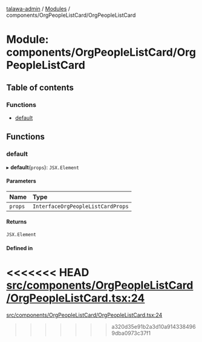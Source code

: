 [talawa-admin](../README.md) / [Modules](../modules.md) / components/OrgPeopleListCard/OrgPeopleListCard

# Module: components/OrgPeopleListCard/OrgPeopleListCard

## Table of contents

### Functions

- [default](components_OrgPeopleListCard_OrgPeopleListCard.md#default)

## Functions

### default

▸ **default**(`props`): `JSX.Element`

#### Parameters

| Name | Type |
| :------ | :------ |
| `props` | `InterfaceOrgPeopleListCardProps` |

#### Returns

`JSX.Element`

#### Defined in

<<<<<<< HEAD
[src/components/OrgPeopleListCard/OrgPeopleListCard.tsx:24](https://github.com/PalisadoesFoundation/talawa-admin/blob/12d9229/src/components/OrgPeopleListCard/OrgPeopleListCard.tsx#L24)
=======
[src/components/OrgPeopleListCard/OrgPeopleListCard.tsx:24](https://github.com/PalisadoesFoundation/talawa-admin/blob/b619a0d/src/components/OrgPeopleListCard/OrgPeopleListCard.tsx#L24)
>>>>>>> a320d35e91b2a3d10a9143384969dba0973c37f1
